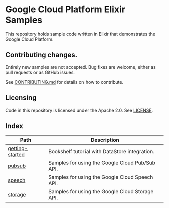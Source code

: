 # Google Cloud Platform Elixir Samples

This repository holds sample code written in Elixir that demonstrates the Google
Cloud Platform.

## Contributing changes.

Entirely new samples are not accepted. Bug fixes are welcome, either as pull
requests or as GitHub issues.

See [CONTRIBUTING.md](CONTRIBUTING.md) for details on how to contribute.

## Licensing

Code in this repository is licensed under the Apache 2.0. See [LICENSE](LICENSE).

## Index

|Path|Description|
|---|---|
|[getting-started](getting-started)|Bookshelf tutorial with DataStore integration.|
|[pubsub](pubsub)|Samples for using the Google Cloud Pub/Sub API.|
|[speech](speech)|Samples for using the Google Cloud Speech API.|
|[storage](storage)|Samples for using the Google Cloud Storage API.|
